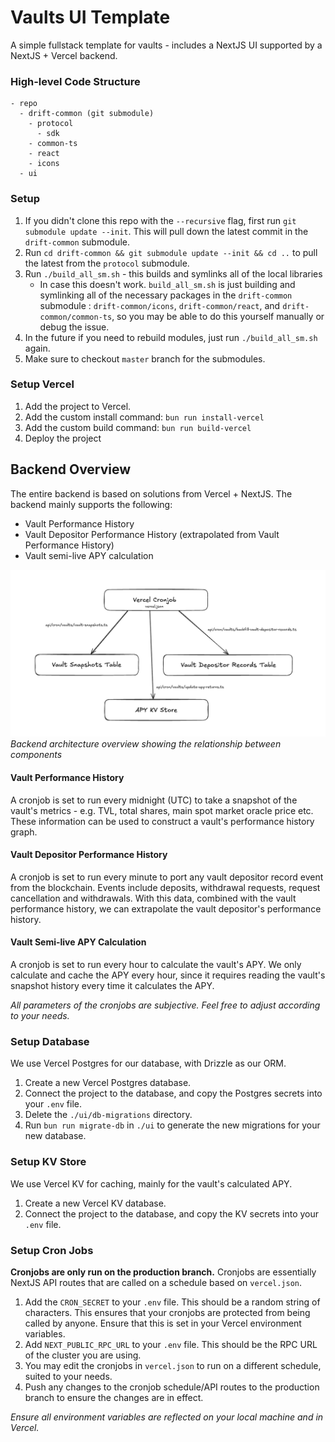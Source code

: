# Vaults UI Template

A simple fullstack template for vaults - includes a NextJS UI supported by a NextJS + Vercel backend.

### High-level Code Structure

```
- repo
  - drift-common (git submodule)
    - protocol
      - sdk
    - common-ts
    - react
    - icons
  - ui
```

### Setup

1. If you didn't clone this repo with the `--recursive` flag, first run `git submodule update --init`. This will pull down the latest commit in the `drift-common` submodule.
2. Run `cd drift-common && git submodule update --init && cd ..` to pull the latest from the `protocol` submodule.
3. Run `./build_all_sm.sh` - this builds and symlinks all of the local libraries
   - In case this doesn't work. `build_all_sm.sh` is just building and symlinking all of the necessary packages in the `drift-common` submodule : `drift-common/icons`, `drift-common/react`, and `drift-common/common-ts`, so you may be able to do this yourself manually or debug the issue.
4. In the future if you need to rebuild modules, just run `./build_all_sm.sh` again.
5. Make sure to checkout `master` branch for the submodules.

### Setup Vercel

1. Add the project to Vercel.
2. Add the custom install command: `bun run install-vercel`
3. Add the custom build command: `bun run build-vercel`
4. Deploy the project

## Backend Overview

The entire backend is based on solutions from Vercel + NextJS. The backend mainly supports the following:

- Vault Performance History
- Vault Depositor Performance History (extrapolated from Vault Performance History)
- Vault semi-live APY calculation

![Backend Overview](./docs/backend-architecture.png)
_Backend architecture overview showing the relationship between components_

#### Vault Performance History

A cronjob is set to run every midnight (UTC) to take a snapshot of the vault's metrics - e.g. TVL, total shares, main spot market oracle price etc. These information can be used to construct a vault's performance history graph.

#### Vault Depositor Performance History

A cronjob is set to run every minute to port any vault depositor record event from the blockchain. Events include deposits, withdrawal requests, request cancellation and withdrawals. With this data, combined with the vault performance history, we can extrapolate the vault depositor's performance history.

#### Vault Semi-live APY Calculation

A cronjob is set to run every hour to calculate the vault's APY. We only calculate and cache the APY every hour, since it requires reading the vault's snapshot history every time it calculates the APY.

_All parameters of the cronjobs are subjective. Feel free to adjust according to your needs._

### Setup Database

We use Vercel Postgres for our database, with Drizzle as our ORM.

1. Create a new Vercel Postgres database.
2. Connect the project to the database, and copy the Postgres secrets into your `.env` file.
3. Delete the `./ui/db-migrations` directory.
4. Run `bun run migrate-db` in `./ui` to generate the new migrations for your new database.

### Setup KV Store

We use Vercel KV for caching, mainly for the vault's calculated APY.

1. Create a new Vercel KV database.
2. Connect the project to the database, and copy the KV secrets into your `.env` file.

### Setup Cron Jobs

**Cronjobs are only run on the production branch.** Cronjobs are essentially NextJS API routes that are called on a schedule based on `vercel.json`.

1. Add the `CRON_SECRET` to your `.env` file. This should be a random string of characters. This ensures that your cronjobs are protected from being called by anyone. Ensure that this is set in your Vercel environment variables.
2. Add `NEXT_PUBLIC_RPC_URL` to your `.env` file. This should be the RPC URL of the cluster you are using.
3. You may edit the cronjobs in `vercel.json` to run on a different schedule, suited to your needs.
4. Push any changes to the cronjob schedule/API routes to the production branch to ensure the changes are in effect.

_Ensure all environment variables are reflected on your local machine and in Vercel._
